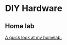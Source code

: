 # DIY Hardware

## Home lab

[A quick look at my homelab.](https://www.youtube.com/watch?v=-b3t37SIyBs)